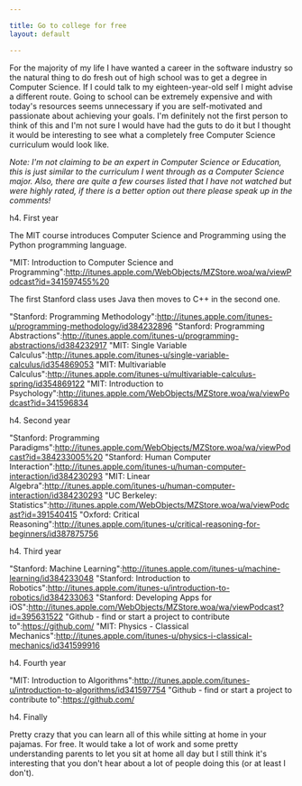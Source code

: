 ```yaml
---

title: Go to college for free
layout: default

---
```


For the majority of my life I have wanted a career in the software industry so the natural thing to do fresh out of high school was to get a degree in Computer Science. If I could talk to my eighteen-year-old self I might advise a different route. Going to school can be extremely expensive and with today's resources seems unnecessary if you are self-motivated and passionate about achieving your goals. I'm definitely not the first person to think of this and I'm not sure I would have had the guts to do it but I thought it would be interesting to see what a completely free Computer Science curriculum would look like.

_Note: I'm not claiming to be an expert in Computer Science or Education, this is just similar to the curriculum I went through as a Computer Science major. Also, there are quite a few courses listed that I have not watched but were highly rated, if there is a better option out there please speak up in the comments!_

h4. First year

The MIT course introduces Computer Science and Programming using the Python programming language.

"MIT: Introduction to Computer Science and Programming":http://itunes.apple.com/WebObjects/MZStore.woa/wa/viewPodcast?id=341597455%20

The first Stanford class uses Java then moves to C++ in the second one.

"Stanford: Programming Methodology":http://itunes.apple.com/itunes-u/programming-methodology/id384232896
"Stanford: Programming Abstractions":http://itunes.apple.com/itunes-u/programming-abstractions/id384232917
"MIT: Single Variable Calculus":http://itunes.apple.com/itunes-u/single-variable-calculus/id354869053
"MIT: Multivariable Calculus":http://itunes.apple.com/itunes-u/multivariable-calculus-spring/id354869122
"MIT: Introduction to Psychology":http://itunes.apple.com/WebObjects/MZStore.woa/wa/viewPodcast?id=341596834

h4. Second year

"Stanford: Programming Paradigms":http://itunes.apple.com/WebObjects/MZStore.woa/wa/viewPodcast?id=384233005%20
"Stanford: Human Computer Interaction":http://itunes.apple.com/itunes-u/human-computer-interaction/id384230293
"MIT: Linear Algebra":http://itunes.apple.com/itunes-u/human-computer-interaction/id384230293
"UC Berkeley: Statistics":http://itunes.apple.com/WebObjects/MZStore.woa/wa/viewPodcast?id=391540415
"Oxford: Critical Reasoning":http://itunes.apple.com/itunes-u/critical-reasoning-for-beginners/id387875756

h4. Third year

"Stanford: Machine Learning":http://itunes.apple.com/itunes-u/machine-learning/id384233048
"Stanford: Introduction to Robotics":http://itunes.apple.com/itunes-u/introduction-to-robotics/id384233063
"Stanford: Developing Apps for iOS":http://itunes.apple.com/WebObjects/MZStore.woa/wa/viewPodcast?id=395631522
"Github - find or start a project to contribute to":https://github.com/
"MIT: Physics - Classical Mechanics":http://itunes.apple.com/itunes-u/physics-i-classical-mechanics/id341599916

h4. Fourth year

"MIT: Introduction to Algorithms":http://itunes.apple.com/itunes-u/introduction-to-algorithms/id341597754
"Github - find or start a project to contribute to":https://github.com/

h4. Finally

Pretty crazy that you can learn all of this while sitting at home in your pajamas. For free. It would take a lot of work and some pretty understanding parents to let you sit at home all day but I still think it's interesting that you don't hear about a lot of people doing this (or at least I don't).
